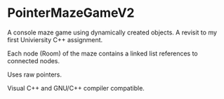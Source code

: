 # PointerMazeGameV2

A console maze game using dynamically created objects. A revisit to my first Univiersity C++ assignment.

Each node (Room) of the maze contains a linked list references to connected nodes.

Uses raw pointers.  

Visual C++ and GNU/C++ compiler compatible. 

